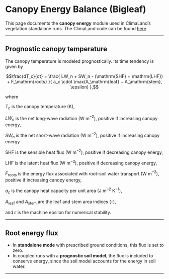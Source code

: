 # Canopy Energy Balance (Bigleaf)

This page documents the **canopy energy** module used in ClimaLand’s vegetation standalone runs.
The ClimaLand code can be found [here](https://github.com/CliMA/ClimaLand.jl/blob/main/src/standalone/Vegetation/canopy_energy.jl).

---

## Prognostic canopy temperature

The canopy temperature is modeled prognostically. Its time tendency is given by

```math
\frac{dT_c}{dt} =
\frac{
    LW_n + SW_n - (\mathrm{SHF} + \mathrm{LHF}) + F_\mathrm{roots}
}{
    a_c \cdot \max(A_\mathrm{leaf} + A_\mathrm{stem}, \epsilon)
},
```

where

 $T_{c}$ is the canopy temperature (K),

 $LW_{n}$ is the net long-wave radiation (W m$^{-2}$), positive if increasing canopy energy,

 $SW_{n}$ is the net short-wave radiation (W m$^{-2}$), positive if increasing canopy energy

 $\mathrm{SHF}$ is the sensible heat flux (W m$^{-2}$), positive if decreasing canopy energy,

 $\mathrm{LHF}$ is the latent heat flux (W m$^{-2}$), positive if decreasing canopy energy,

 $F_{\mathrm{roots}}$ is the energy flux associated with root–soil water transport (W m$^{-2}$), positive if increasing canopy energy,

 $a_{c}$ is the canopy heat capacity per unit area (J m$^{-2}$ K$^{-1}$),

 $A_{\mathrm{leaf}}$ and $A_{\mathrm{stem}}$ are the leaf and stem area indices (–),

 and $\epsilon$ is the machine epsilon for numerical stability.

---

## Root energy flux

- In **standalone mode** with prescribed ground conditions, this flux is set to zero.
- In coupled runs with a **prognostic soil model**, the flux is included to conserve energy, since the soil model accounts for the energy in soil water.

---
